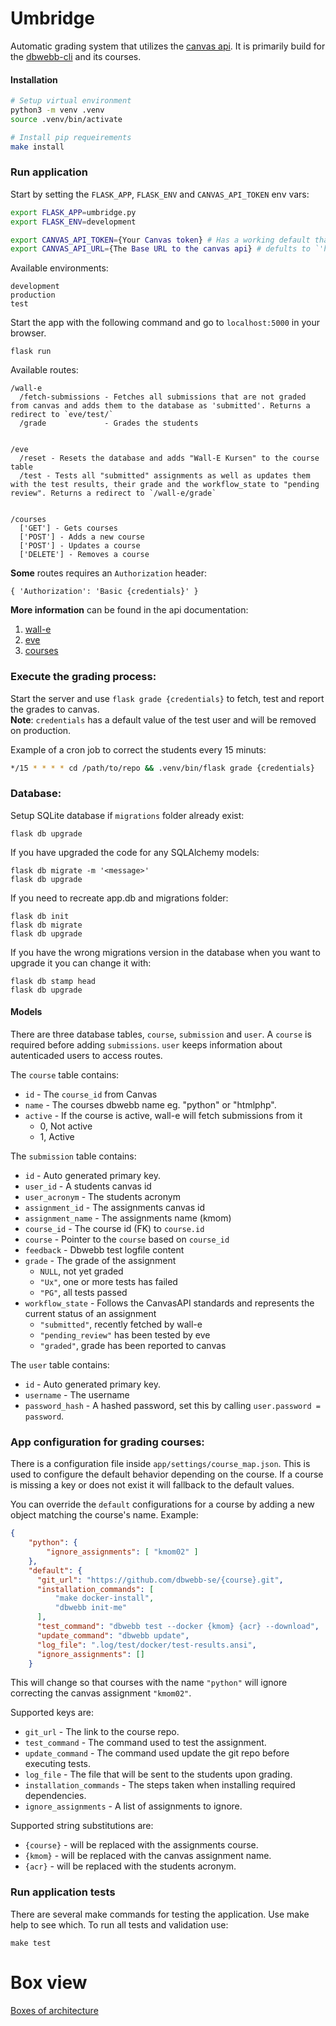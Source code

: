 Umbridge
================================

Automatic grading system that utilizes the [canvas api](https://canvas.instructure.com/doc/api/). It is primarily build for the [dbwebb-cli](https://github.com/dbwebb-se/dbwebb-cli) and its courses.



#### Installation

```bash
# Setup virtual environment
python3 -m venv .venv
source .venv/bin/activate

# Install pip requeirements
make install
```



### Run application

Start by setting the `FLASK_APP`, `FLASK_ENV` and `CANVAS_API_TOKEN` env vars:
```bash
export FLASK_APP=umbridge.py
export FLASK_ENV=development

export CANVAS_API_TOKEN={Your Canvas token} # Has a working default that will be removed later.
export CANVAS_API_URL={The Base URL to the canvas api} # defults to `'https://bth.instructure.com'`.
```

Available environments:
```
development
production
test
```

Start the app with the following command and go to `localhost:5000` in your browser.
```
flask run
```

Available routes:

```
/wall-e
  /fetch-submissions - Fetches all submissions that are not graded from canvas and adds them to the database as 'submitted'. Returns a redirect to `eve/test/`
  /grade             - Grades the students


/eve
  /reset - Resets the database and adds "Wall-E Kursen" to the course table
  /test - Tests all "submitted" assignments as well as updates them with the test results, their grade and the workflow_state to "pending review". Returns a redirect to `/wall-e/grade`


/courses 
  ['GET'] - Gets courses
  ['POST'] - Adds a new course
  ['POST'] - Updates a course
  ['DELETE'] - Removes a course
```

**Some** routes requires an `Authorization` header:
```
{ 'Authorization': 'Basic {credentials}' }
```

**More information** can be found in the api documentation:
1. [wall-e](/docs/api/wall-e.md)
2. [eve](/docs/api/eve.md)
3. [courses](/docs/api/courses.md)


### Execute the grading process:
Start the server and use `flask grade {credentials}` to fetch, test and report the grades to canvas.  
**Note**: `credentials` has a default value of the test user and will be removed on production.

Example of a cron job to correct the students every 15 minuts:
```bash
*/15 * * * * cd /path/to/repo && .venv/bin/flask grade {credentials}
```

### Database:
Setup SQLite database if `migrations` folder already exist:
```
flask db upgrade
```

If you have upgraded the code for any SQLAlchemy models:
```
flask db migrate -m '<message>'
flask db upgrade
```

If you need to recreate app.db and migrations folder:
```
flask db init
flask db migrate
flask db upgrade
```

If you have the wrong migrations version in the database when you want to upgrade it you can change it with:
```
flask db stamp head
flask db upgrade
```

#### Models
There are three database tables, `course`, `submission` and `user`. A `course` is required before adding `submissions`. `user` keeps information about autenticaded users to access routes.

The `course` table contains:
  * `id` - The `course_id` from Canvas
  * `name` - The courses dbwebb name eg. "python" or "htmlphp".
  * `active` - If the course is active, wall-e will fetch submissions from it
    - 0, Not active
    - 1, Active

The `submission` table contains:
  * `id` - Auto generated primary key.
  * `user_id` - A students canvas id
  * `user_acronym` - The students acronym
  * `assignment_id` - The assignments canvas id
  * `assignment_name` - The assignments name (kmom)
  * `course_id` - The course id (FK) to `course.id`
  * `course` - Pointer to the `course` based on `course_id`
  * `feedback` - Dbwebb test logfile content
  * `grade` - The grade of the assignment
     - `NULL`, not yet graded
     - `"Ux"`, one or more tests has failed
     - `"PG"`, all tests passed
  * `workflow_state` - Follows the CanvasAPI standards and represents the current status of an assignment
     - `"submitted"`, recently fetched by wall-e
     - `"pending_review"` has been tested by eve
     - `"graded"`, grade has been reported to canvas

The `user` table contains:
 * `id` - Auto generated primary key.
 * `username` - The username
 * `password_hash` - A hashed password, set this by calling `user.password = password`.



### App configuration for grading courses:
There is a configuration file inside `app/settings/course_map.json`. This is used to configure the default behavior depending on the course. If a course is missing a key or does not exist it will fallback to the default values.

You can override the `default` configurations for a course by adding a new object matching the course's name. Example:
```json
{
    "python": {
        "ignore_assignments": [ "kmom02" ]
    },
    "default": {
      "git_url": "https://github.com/dbwebb-se/{course}.git",
      "installation_commands": [
          "make docker-install",
          "dbwebb init-me"
      ],
      "test_command": "dbwebb test --docker {kmom} {acr} --download",
      "update_command": "dbwebb update",
      "log_file": ".log/test/docker/test-results.ansi",
      "ignore_assignments": []
    }
```

This will change so that courses with the name `"python"` will ignore correcting the canvas assignment `"kmom02"`.

Supported keys are:
 * `git_url` - The link to the course repo.
 * `test_command` - The command used to test the assignment.
 * `update_command` - The command used update the git repo before executing tests.
 * `log_file` - The file that will be sent to the students upon grading.
 * `installation_commands` - The steps taken when installing required dependencies.
 * `ignore_assignments` - A list of assignments to ignore.

Supported string substitutions are:
 * `{course}` - will be replaced with the assignments course.
 * `{kmom}` - will be replaced with the canvas assignment name.
 * `{acr}` - will be replaced with the students acronym.


### Run application tests

There are several make commands for testing the application. Use make help to see which. To run all tests and validation use:

```
make test
```

# Box view

[Boxes of architecture](https://lucid.app/lucidchart/invitations/accept/inv_dd2666ea-4863-460f-a482-79bedaa204d5?viewport_loc=-221%2C-767%2C3495%2C1687%2C0_0)
